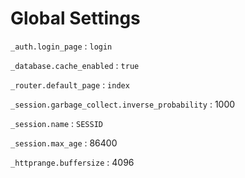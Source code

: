 Global Settings
===============

`_auth.login_page` : `login`

`_database.cache_enabled` : `true`

`_router.default_page` : `index`

`_session.garbage_collect.inverse_probability` : 1000

`_session.name` : `SESSID`

`_session.max_age` : 86400

`_httprange.buffersize` : 4096

